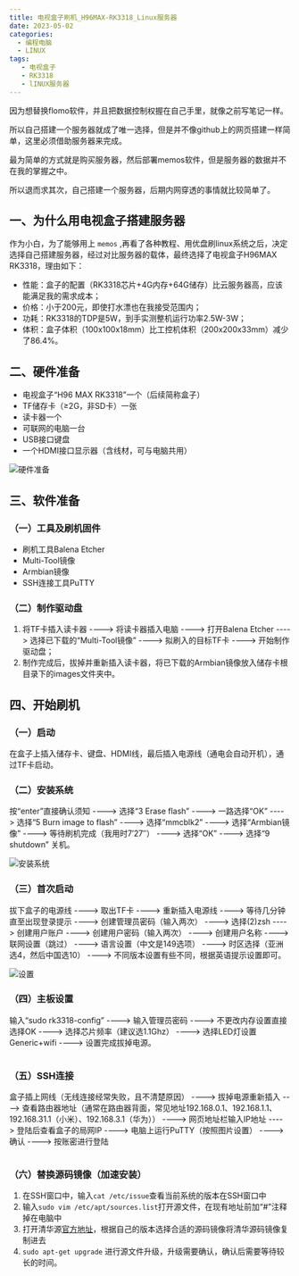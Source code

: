```yaml
---
title: 电视盒子刷机_H96MAX-RK3318_Linux服务器
date: 2023-05-02 
categories:
  - 编程电脑
  - LINUX
tags: 
   - 电视盒子
   - RK3318
   - lINUX服务器
---
```

因为想替换flomo软件，并且把数据控制权握在自己手里，就像之前写笔记一样。
<!-- more -->
所以自己搭建一个服务器就成了唯一选择，但是并不像github上的网页搭建一样简单，这里必须借助服务器来完成。

最为简单的方式就是购买服务器，然后部署memos软件，但是服务器的数据并不在我的掌握之中。

所以退而求其次，自己搭建一个服务器，后期内网穿透的事情就比较简单了。

## 一、为什么用电视盒子搭建服务器

作为小白，为了能够用上 `memos` ,再看了各种教程、用优盘刷linux系统之后，决定选择自己搭建服务器，经过对比服务器的载体，最终选择了电视盒子H96MAX RK3318，理由如下：

- 性能：盒子的配置（RK3318芯片+4G内存+64G储存）比云服务器高，应该能满足我的需求成本；
- 价格：小于200元，即使打水漂也在我接受范围内；
- 功耗：RK3318的TDP是5W，到手实测整机运行功率2.5W-3W；
- 体积：盒子体积（100x100x18mm）比工控机体积（200x200x33mm）减少了86.4%。

## 二、硬件准备

- 电视盒子“H96 MAX RK3318”一个（后续简称盒子）
- TF储存卡（≥2G，非SD卡）一张
- 读卡器一个
- 可联网的电脑一台
- USB接口键盘
- 一个HDMI接口显示器（含线材，可与电脑共用）

![硬件准备](https://preview.cloud.189.cn/image/imageAction?param=90F9254974444197BD952F814F75AA8F33802396228AFDD892E22FACF868086EF9DC3933C14996DE24BC5F404EB69EFD4D525E32B86A0660589A2C38A8B2AD51CB6C3F21AFDDB81BE9A6024F38BF598494107489B17A0A4C8022F4E4848B92E807958A0DD6FDBAB612D2852C2FD1BF94)

## 三、软件准备

### （一）工具及刷机固件

- 刷机工具Balena Etcher
- Multi-Tool镜像
- Armbian镜像
- SSH连接工具PuTTY

### （二）制作驱动盘

1. 将TF卡插入读卡器 ----> 将读卡器插入电脑 ----> 打开Balena Etcher ----> 选择已下载的“Multi-Tool镜像” ----> 拟刷入的目标TF卡 ----> 开始制作驱动盘；
2. 制作完成后，拔掉并重新插入读卡器，将已下载的Armbian镜像放入储存卡根目录下的images文件夹中。

## 四、开始刷机
### （一）启动
在盒子上插入储存卡、键盘、HDMI线，最后插入电源线（通电会自动开机），通过TF卡启动。

### （二）安装系统
按“enter”直接确认须知 ----> 选择“3 Erase flash” ----> 一路选择“OK” ----> 选择“5 Burn image to flash” ----> 选择“mmcblk2” ----> 选择“Armbian镜像” ----> 等待刷机完成（我用时7′27″） ----> 选择“OK” ----> 选择“9 shutdown” 关机。

![安装系统](https://preview.cloud.189.cn/image/imageAction?param=1D0F13C53E2A17780FEA7A056BEB6D4ADDAC0E67C6ABFCF0FAB399308488E77F8C8012F9C41A347C3DD657729A8CBFDD1AED074086A815A1F933DEBF4C30DFEB1C96C937D1B0FCEB36621656C70B8B67601A366682DE7637F867CB5046A0E2536349061817DDC0800E1226BD97FE9742)

### （三）首次启动
拔下盒子的电源线 ----> 取出TF卡 ----> 重新插入电源线 ----> 等待几分钟直至出现登录提示 ----> 创建管理员密码（输入两次） ----> 选择(2)zsh ----> 创建用户账户 ----> 创建用户密码（输入两次） ----> 创建用户名称 ----> 联网设置（跳过） ----> 语言设置（中文是149选项） ----> 时区选择（亚洲选4，然后中国选10） ----> 不同版本设置有些不同，根据英语提示设置即可。

![设置](https://preview.cloud.189.cn/image/imageAction?param=2E6C52DC147D77F8BE0089456292E924D6A61C1413B9003D9D3993CEF28ED6FEB7FD071FF3EBAC164C312889292D308603338BC3A4535B6B213D95E252CEA99EE44F703B5169389DDDB0147FF3138210A2ECC3AC7EA06258F848B0E5AE87E5A167C3CC28D7790021C955E83E042AA9A9)

### （四）主板设置
输入“sudo rk3318-config” ----> 输入管理员密码 ----> 不更改内存设置直接选择OK ----> 选择芯片频率（建议选1.1Ghz） ----> 选择LED灯设置Generic+wifi ----> 设置完成拔掉电源。

![]()
### （五）SSH连接
盒子插上网线（无线连接经常失败，且不清楚原因） ----> 拔掉电源重新插入 ----> 查看路由器地址（通常在路由器背面，常见地址192.168.0.1、192.168.1.1、192.168.31.1（小米）、192.168.3.1（华为）） ----> 网页地址栏输入IP地址 ----> 登陆后查看盒子的局网IP ----> 电脑上运行PuTTY（按照图片设置） ----> 确认 ----> 按账密进行登陆

![]()

### （六）替换源码镜像（加速安装）
1. 在SSH窗口中，输入`cat /etc/issue`查看当前系统的版本在SSH窗口中
2. 输入`sudo vim /etc/apt/sources.list`打开源文件，在现有地址前加“#”注释掉在电脑中
3. 打开清华源[官方地址](https://link.zhihu.com/?target=https%3A//mirrors.tuna.tsinghua.edu.cn/help/ubuntu-ports/)，根据自己的版本选择合适的源码镜像将清华源码镜像复制进去
4. `sudo apt-get upgrade` 进行源文件升级，升级需要确认，确认后需要等待较长的时间。